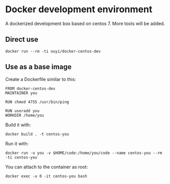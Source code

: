 
# Docker development environment

A dockerized development box based on centos 7. More tools will be added.

## Direct use

    docker run --rm -ti ouyi/docker-centos-dev 

## Use as a base image

Create a Dockerfile similar to this:

    FROM docker-centos-dev
    MAINTAINER you

    RUN chmod 4755 /usr/bin/ping

    RUN useradd you
    WORKDIR /home/you

Build it with:
    
    docker build . -t centos-you

Run it with:

    docker run -u you -v $HOME/code:/home/you/code --name centos-you --rm -ti centos-you

You can attach to the container as root:

    docker exec -u 0 -it centos-you bash
    
